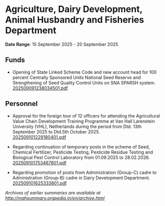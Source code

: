# Agriculture, Dairy Development, Animal Husbandry and Fisheries Department

**Date Range**: 15 September 2025 - 20 September 2025


## Funds
- Opening of State Linked Scheme Code and new account head for 100 percent Centrally Sponsored Units National Seed Reserve and Strengthening of Seed Quality Control Units on SNA SPARSH system.\
  [202509091238034501.pdf](https://gr.maharashtra.gov.in/Site/Upload/Government%20Resolutions/English/202509091238034501.pdf)

## Personnel
- Approval for the foreign tour of 12 officers for attending the Agricultural Value Chain Development Training Programme at Van Hall Larenstein University (VHL), Netherlands during the period from Dtd. 13th September 2025 to Dtd.5th October 2025.\
  [202509101229180401.pdf](https://gr.maharashtra.gov.in/Site/Upload/Government%20Resolutions/English/202509101229180401.pdf)

- Regarding continuation of temporary posts in the scheme of Seed, Chemical Fertilizer, Pesticide Testing, Pesticide Residue Testing and Biological Pest Control Laboratory from 01.09.2025 to 28.02.2026.\
  [202509101753467801.pdf](https://gr.maharashtra.gov.in/Site/Upload/Government%20Resolutions/English/202509101753467801.pdf)

- Regarding promotion of posts from Administration (Group-C) cadre to Administration (Group-B) cadre in Dairy Development Department.\
  [202509101625333801.pdf](https://gr.maharashtra.gov.in/Site/Upload/Government%20Resolutions/English/202509101625333801.pdf)


*Archives of earlier summaries are available at http://mahsummary.orgpedia.in/en/archive.html*
